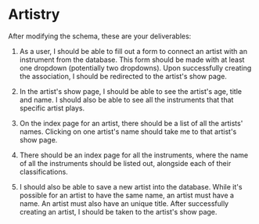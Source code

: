 # Artistry
<!-- Today, you have been tasked with building out a Rails application for a music studio! -->
<!-- 
The purpose of this application is to log the artists in the database with the instruments that they play. This music studio only works with the best of the best, so every one of their artists can play multiple instruments. But keep in mind that with popular instruments (drums, guitar, bag pipes), there can be multiple artists playing them. -->
<!-- 
At this point, you should be considering the relationship between an `Artist` instance and an `Instrument` instance. How would an artist keep track of all the instruments that they play and how would you know about all the artists playing a specific instrument? -->

<!-- Some parts of the application have already been built out for you and you should be able to run `rails db:migrate` and `rails db:seed`. However, consider how you might change the schema to build out the relationship as stated above. -->

<!--  -->

<!--  Artist -< ArtistInstrument >- Instrument -->          

<!--  -->

After modifying the schema, these are your deliverables:

1) As a user, I should be able to fill out a form to connect an artist with an instrument from the database. This form should be made with at least one dropdown (potentially two dropdowns). Upon successfully creating the association, I should be redirected to the artist's show page.

<!--  

            app/views/artists/:
                index.html.erb                              DONE
                new.html.erb                                
                    dropdown 
                    redirect to artist's 'show' page     
                create.html.erb

--> 


2) In the artist's show page, I should be able to see the artist's age, title and name. I should also be able to see all the instruments that that specific artist plays.

<!--  

            app/views/artists/show.html.erb:
                artist's:
                    name                                    DONE
                    title                                   DONE
                    age                                     DONE
                    list of all artist's instruments        IN PROGRESS

--> 

3) On the index page for an artist, there should be a list of all the artists' names. Clicking on one artist's name should take me to that artist's show page.

<!-- 

            app/views/artists/index.html.erb: 
                list of all artists' names                  DONE
                    links to each artist                    DONE
 -->

4) There should be an index page for all the instruments, where the name of all the instruments should be listed out, alongside each of their classifications.

<!--  

            app/views/instruments/index.html.erb:
                list of all instruments':
                    name                                    DONE
                    classification                          DONE
                    
-->

5) I should also be able to save a new artist into the database. While it's possible for an artist to have the same name, an artist must have a name. An artist must also have an unique title. After successfully creating an artist, I should be taken to the artist's show page.

<!--  

            app/views/artists/new.html.erb:
                create
            validates :name, presence: true                 DONE
            validates :title, presence: true                DONE
            validates :title, uniqueness: true              DONE
                    redirect to artist's 'show' page        DONE
                    render :new                             DONE

-->